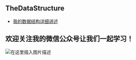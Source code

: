 ## TheDataStructure
- [我的数据结构详细讲述](https://www.cnblogs.com/chengmf/tag/%E6%95%B0%E6%8D%AE%E7%BB%93%E6%9E%84/)

## 欢迎关注我的微信公众号让我们一起学习！
![在这里插入图片描述](https://img-blog.csdnimg.cn/20200604211258534.png?x-oss-process=image/watermark,type_ZmFuZ3poZW5naGVpdGk,shadow_10,text_aHR0cHM6Ly9ibG9nLmNzZG4ubmV0L0NkcmVhbWZseQ==,size_16,color_FFFFFF,t_70)
